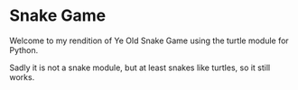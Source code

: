 # Snake Game

Welcome to my rendition of Ye Old Snake Game using the turtle module for Python.

Sadly it is not a snake module, but at least snakes like turtles, so it still works.
